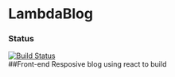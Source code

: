 # LambdaBlog
### Status
[![Build Status](https://travis-ci.org/soulomoon/LambdaBlog.svg?branch=master)](https://travis-ci.org/soulomoon/LambdaBlog)  
##Front-end
Resposive blog using react to build
